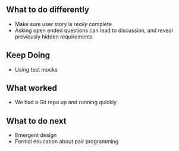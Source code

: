 ## What to do differently
* Make sure user story is _really_ complete
* Asking open ended questions can lead to discussion, and reveal previously hidden requirements

## Keep Doing
* Using test mocks

## What worked
* We had a Git repo up and running quickly

## What to do next
* Emergent design
* Formal education about pair programming